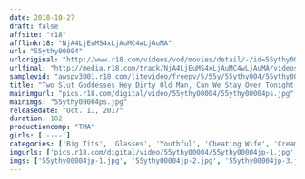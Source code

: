 ```yaml
---
date: 2018-10-27
draft: false
affsite: "r18"
afflinkr18: "NjA4LjEuMS4xLjAuMC4wLjAuMA"
url: "55ythy00004"
urloriginal: "http://www.r18.com/videos/vod/movies/detail/-/id=55ythy00004"
urlfinal: "http://media.r18.com/track/NjA4LjEuMS4xLjAuMC4wLjAuMA/videos/vod/movies/detail/-/id=55ythy00004"
samplevid: "awspv3001.r18.com/litevideo/freepv/5/55y/55ythy004/55ythy004_dmb_w.mp4"
title: "Two Slut Goddesses Hey Dirty Old Man, Can We Stay Over Tonight!? [Plain Jane Big Tits] Creampie Sex [A Sweet Girl In Glasses] Anri, Kanako"
mainimgurl: "pics.r18.com/digital/video/55ythy00004/55ythy00004ps.jpg"
mainimgs: "55ythy00004ps.jpg"
releasedate: "Oct. 11, 2017"
duration: 182
productioncomp: "TMA"
girls: ['----']
categories: ['Big Tits', 'Glasses', 'Youthful', 'Cheating Wife', 'Creampie', 'Hi-Def']
imgurls: ['pics.r18.com/digital/video/55ythy00004/55ythy00004jp-1.jpg', 'pics.r18.com/digital/video/55ythy00004/55ythy00004jp-2.jpg', 'pics.r18.com/digital/video/55ythy00004/55ythy00004jp-3.jpg', 'pics.r18.com/digital/video/55ythy00004/55ythy00004jp-4.jpg', 'pics.r18.com/digital/video/55ythy00004/55ythy00004jp-5.jpg', 'pics.r18.com/digital/video/55ythy00004/55ythy00004jp-6.jpg', 'pics.r18.com/digital/video/55ythy00004/55ythy00004jp-7.jpg', 'pics.r18.com/digital/video/55ythy00004/55ythy00004jp-8.jpg', 'pics.r18.com/digital/video/55ythy00004/55ythy00004jp-9.jpg', 'pics.r18.com/digital/video/55ythy00004/55ythy00004jp-10.jpg', 'pics.r18.com/digital/video/55ythy00004/55ythy00004jp-11.jpg', 'pics.r18.com/digital/video/55ythy00004/55ythy00004jp-12.jpg', 'pics.r18.com/digital/video/55ythy00004/55ythy00004jp-13.jpg', 'pics.r18.com/digital/video/55ythy00004/55ythy00004jp-14.jpg', 'pics.r18.com/digital/video/55ythy00004/55ythy00004jp-15.jpg', 'pics.r18.com/digital/video/55ythy00004/55ythy00004jp-16.jpg', 'pics.r18.com/digital/video/55ythy00004/55ythy00004jp-17.jpg', 'pics.r18.com/digital/video/55ythy00004/55ythy00004jp-18.jpg', 'pics.r18.com/digital/video/55ythy00004/55ythy00004jp-19.jpg', 'pics.r18.com/digital/video/55ythy00004/55ythy00004jp-20.jpg']
imgs: ['55ythy00004jp-1.jpg', '55ythy00004jp-2.jpg', '55ythy00004jp-3.jpg', '55ythy00004jp-4.jpg', '55ythy00004jp-5.jpg', '55ythy00004jp-6.jpg', '55ythy00004jp-7.jpg', '55ythy00004jp-8.jpg', '55ythy00004jp-9.jpg', '55ythy00004jp-10.jpg', '55ythy00004jp-11.jpg', '55ythy00004jp-12.jpg', '55ythy00004jp-13.jpg', '55ythy00004jp-14.jpg', '55ythy00004jp-15.jpg', '55ythy00004jp-16.jpg', '55ythy00004jp-17.jpg', '55ythy00004jp-18.jpg', '55ythy00004jp-19.jpg', '55ythy00004jp-20.jpg']
---
```

